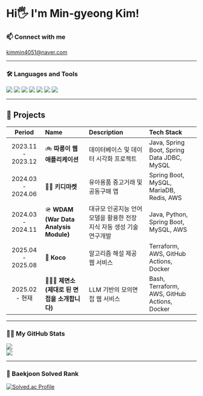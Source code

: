 <div align="left">
  
  <h1>Hi🖐 I'm Min-gyeong Kim!</h1>

  ### 📫 Connect with me
  <a href="mailto:kimmin4051@naver.com">kimmin4051@naver.com</a>

  ---

  ### 🛠️ Languages and Tools
  <img src="https://img.shields.io/badge/C-A8B9CC?style=flat&logo=C&logoColor=white" />
  <img src="https://img.shields.io/badge/C++-00599C?style=flat&logo=C%2B%2B&logoColor=white" />
  <img src="https://img.shields.io/badge/Java-007396?style=flat&logo=Java&logoColor=white" />
  <img src="https://img.shields.io/badge/SpringBoot-6DB33F?style=flat&logo=SpringBoot&logoColor=white" />
  <img src="https://img.shields.io/badge/Terraform-844FBA?style=flat&logo=Terraform&logoColor=white" />
  <img src="https://img.shields.io/badge/Docker-2496ED?style=flat&logo=Docker&logoColor=white" />
  <img src="https://img.shields.io/badge/GitHub Actions-2088FF?style=flat&logo=GitHubActions&logoColor=white" />

  ---

  ## 🔭 Projects

  | **Period** | **Name** | **Description** | **Tech Stack** |
  |:-----------:|:----------|:----------------|:----------------|
  | 2023.11 - 2023.12 | 🚲 **따릉이 웹 애플리케이션** | 데이터베이스 및 데이터 시각화 프로젝트 | Java, Spring Boot, Spring Data JDBC, MySQL |
  | 2024.03 - 2024.06 | 👶🏻 **키디마켓** | 유아용품 중고거래 및 공동구매 앱 | Spring Boot, MySQL, MariaDB, Redis, AWS |
  | 2024.03 - 2024.11 | 🪖 **WDAM (War Data Analysis Module)** | 대규모 인공지능 언어모델을 활용한 전장 지식 자동 생성 기술 연구개발 | Java, Python, Spring Boot, MySQL, AWS |
  | 2025.04 - 2025.08 | 🤖 **Koco** | 알고리즘 해설 제공 웹 서비스 | Terraform, AWS, GitHub Actions, Docker |
  | 2025.02 - 현재 | 🤵🏻‍♀️ **제면소 (제대로 된 면접을 소개합니다)** | LLM 기반의 모의면접 웹 서비스 | Bash, Terraform, AWS, GitHub Actions, Docker |

  ---

  ### 👩‍💻 My GitHub Stats
  <img src="https://github-readme-stats.vercel.app/api/top-langs/?username=Kim-Min-Gyeong&layout=compact&theme=default&hide_border=true" />
  <br>
  <img src="https://github-readme-stats.vercel.app/api?username=Kim-Min-Gyeong&show_icons=true&theme=default&hide_border=true" />

  ---

  ### 🥇 Baekjoon Solved Rank
  <a href="https://solved.ac/kimmin4051/">
    <img src="http://mazassumnida.wtf/api/v2/generate_badge?boj=kimmin4051" alt="Solved.ac Profile" />
  </a>

</div>
